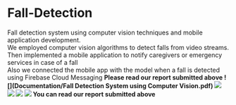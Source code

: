 # Fall-Detection

 Fall detection system using computer vision techniques and mobile application development.<br>
 We employed computer vision algorithms to detect falls from video streams.<br>
 Then implemented a mobile application to notify caregivers or emergency services in case of a fall<br>
 Also we connected the mobile app with the model when a fall is detected using Firebase Cloud Messaging
 <b>Please read our report submitted above ![](Documentation/Fall Detection System using Computer Vision.pdf)<b>
 ![](AppPic/Screenshot_20240517_204324.png)
 ![](AppPic/Screenshot_20240517_204448.png)
 ![](AppPic/Screenshot_20240517_204637.png) 
 ![](AppPic/Screenshot_20240517_204501.png)
<b>You can read our report submitted above </b>

